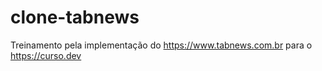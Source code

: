 # clone-tabnews

Treinamento pela implementação do https://www.tabnews.com.br para o https://curso.dev
